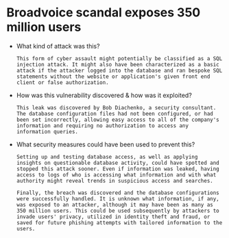 # Broadvoice scandal exposes 350 million users

- What kind of attack was this?

      This form of cyber assault might potentially be classified as a SQL injection attack. It might also have been characterized as a basic attack if the attacker logged into the database and ran bespoke SQL statements without the website or application's given front end client or false authorization.

- How was this vulnerability discovered & how was it exploited?

      This leak was discovered by Bob Diachenko, a security consultant. The database configuration files had not been configured, or had been set incorrectly, allowing easy access to all of the company's information and requiring no authorization to access any information queries.

- What security measures could have been used to prevent this?

      Setting up and testing database access, as well as applying insights on questionable database activity, could have spotted and stopped this attack sooner. Even if information was leaked, having access to logs of who is accessing what information and with what authority might reveal trends in suspicious access and searches.

      Finally, the breach was discovered and the database configurations were successfully handled. It is unknown what information, if any, was exposed to an attacker, although it may have been as many as 350 million users. This could be used subsequently by attackers to invade users' privacy, utilized in identity theft and fraud, or saved for future phishing attempts with tailored information to the users.

